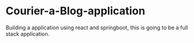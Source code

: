 # Courier-a-Blog-application
Building a application using react and springboot, this is going to be a full stack application.
